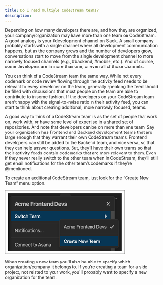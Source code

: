 ```yaml
---
title: Do I need multiple CodeStream teams?
description:
---
```


Depending on how many developers there are, and how they are organized, your
company/organization may have more than one team on CodeStream. A good analogy
is your #development channel on Slack. A small company probably starts with a
single channel where all development communication happens, but as the company
grows and the number of developers grow, conversations start to move from the
single development channel to more narrowly focused channels (e.g., #backend,
#mobile, etc.). And of course, some developers are in more than one, or even all
of those channels.

You can think of a CodeStream team the same way. While not every codemark or
code review flowing through the activity feed needs to be relevant to every
developer on the team, generally speaking the feed should be filled with
discussions that most people on the team are able to contribute to in some
fashion. If the developers on your CodeStream team aren’t happy with the
signal-to-noise ratio in their activity feed, you can start to think about
creating additional, more narrowly focused, teams. 

A good way to think of a CodeStream team is as the set of people that work on,
work with, or have some level of expertise in a shared set of repositories. And
note that developers can be on more than one team. Say your organization has
Frontend and Backend development teams that are large enough that they warrant
their own CodeStream teams. Frontend developers can still be added to the
Backend team, and vice versa, so that they can help answer questions. But,
they’ll have their own teams so that their activity feeds contain codemarks that
are more relevant to them. Even if they never really switch to the other team
when in CodeStream, they’ll still get email notifications for the other team’s
codemarks if they’re @mentioned.

To create an additional CodeStream team, just look for the “Create New Team”
menu option.

![Create New Team](../assets/images/CreateNewTeam.png)

When creating a new team you'll also be able to specify which
organization/company it belongs to. If you're creating a team for a side
project, not related to your work, you'll probably want to specify a new
organization for the team.